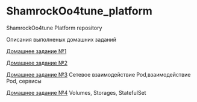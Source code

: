 # ShamrockOo4tune_platform
ShamrockOo4tune Platform repository

Описания выполненых домашних заданий

[Домашнее задание №1](/documentation/homework-1.MD)

[Домашнее задание №2](/documentation/homework-2.MD)

[Домашнее задание №3](/documentation/homework-3.MD) Сетевое взаимодействие Pod,взаимодействие Pod, сервисы

[Домашнее задание №4](/documentation/homework-4.MD) Volumes, Storages, StatefulSet  
